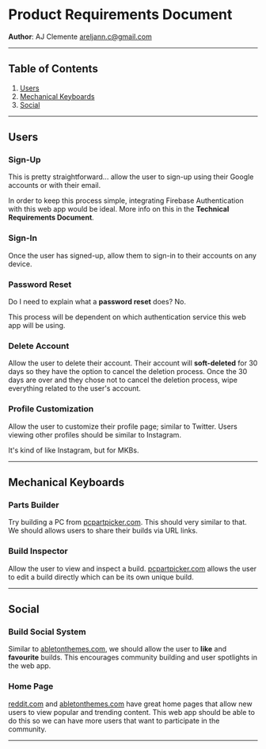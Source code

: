# Product Requirements Document

**Author**: AJ Clemente <areljann.c@gmail.com>

---

## Table of Contents

1. [Users](#users)
2. [Mechanical Keyboards](#mechanical-keyboards)
3. [Social](#social)

---

## Users

### Sign-Up

This is pretty straightforward... allow the user to sign-up using their Google accounts or with their email.

In order to keep this process simple, integrating Firebase Authentication with this web app would be ideal. More info on this in the **Technical Requirements Document**.

### Sign-In

Once the user has signed-up, allow them to sign-in to their accounts on any device.

### Password Reset

Do I need to explain what a **password reset** does? No.

This process will be dependent on which authentication service this web app will be using.

### Delete Account

Allow the user to delete their account. Their account will **soft-deleted** for 30 days so they have the option to cancel the deletion process. Once the 30 days are over and they chose not to cancel the deletion process, wipe everything related to the user's account.

### Profile Customization

Allow the user to customize their profile page; similar to Twitter. Users viewing other profiles should be similar to Instagram.

It's kind of like Instagram, but for MKBs.

---

## Mechanical Keyboards

### Parts Builder

Try building a PC from [pcpartpicker.com](https://pcpartpicker.com). This should very similar to that. We should allows users to share their builds via URL links.

### Build Inspector

Allow the user to view and inspect a build. [pcpartpicker.com](https://pcpartpicker.com) allows the user to edit a build directly which can be its own unique build.

---

## Social

### Build Social System

Similar to [abletonthemes.com](https://www.abletonthemes.com/), we should allow the user to **like** and **favourite** builds. This encourages community building and user spotlights in the web app.

### Home Page

[reddit.com](https://reddit.com) and [abletonthemes.com](https://www.abletonthemes.com/) have great home pages that allow new users to view popular and trending content. This web app should be able to do this so we can have more users that want to participate in the community.

---
